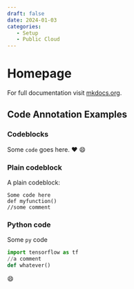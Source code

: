 ```yaml
---
draft: false 
date: 2024-01-03 
categories:
   - Setup
   - Public Cloud
---
```


# Homepage

For full documentation visit [mkdocs.org](https://www.mkdocs.org).

## Code Annotation Examples

### Codeblocks

Some `code` goes here. :heart: :smile:

### Plain codeblock

A plain codeblock:

```
Some code here
def myfunction()
//some comment
```

### Python code

Some `py` code

```py title="python code.py" linenums="1" hl_lines="1 3"
import tensorflow as tf
//a comment
def whatever()
```
:smile: